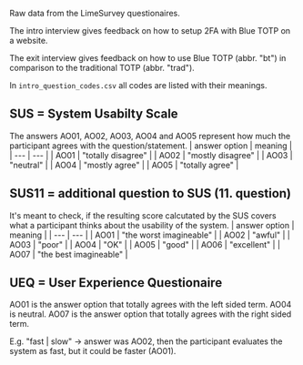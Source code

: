 Raw data from the LimeSurvey questionaires.

The intro interview gives feedback on how to setup 2FA with Blue TOTP on a website.

The exit interview gives feedback on how to use Blue TOTP (abbr. "bt") in comparison to the traditional TOTP (abbr. "trad").

In `intro_question_codes.csv` all codes are listed with their meanings.

## SUS = System Usabilty Scale
The answers AO01, AO02, AO03, AO04 and AO05 represent how much the participant agrees with the question/statement.
| answer option | meaning |
| --- | --- |
| AO01 | "totally disagree" |
| AO02 | "mostly disagree" |
| AO03 | "neutral" |
| AO04 | "mostly agree" |
| AO05 | "totally agree" |

## SUS11 = additional question to SUS (11. question)
It's meant to check, if the resulting score calcutated by the SUS covers what a participant thinks about the
usability of the system.
| answer option | meaning |
| --- | --- |
| AO01 | "the worst imagineable" |
| AO02 | "awful" |
| AO03 | "poor" |
| AO04 | "OK" |
| AO05 | "good" |
| AO06 | "excellent" |
| AO07 | "the best imagineable" |

## UEQ = User Experience Questionaire
AO01 is the answer option that totally agrees with the left sided term.
AO04 is neutral.
AO07 is the answer option that totally agrees with the right sided term.

E.g. "fast | slow" -> answer was AO02, then the participant evaluates the system as fast, but it 
could be faster (AO01).
